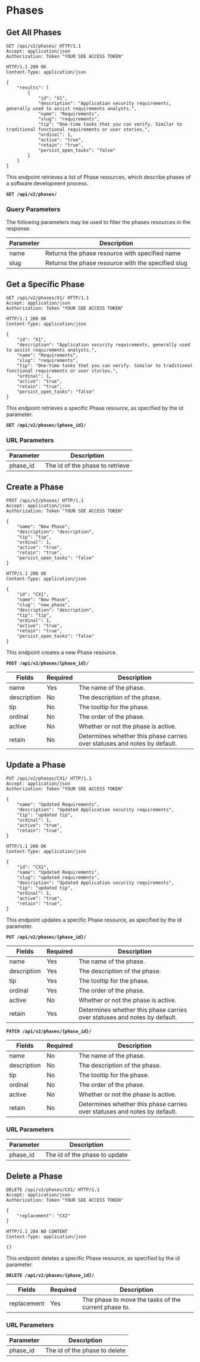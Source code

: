 # Phases

## Get All Phases

```http
GET /api/v2/phases/ HTTP/1.1
Accept: application/json
Authorization: Token "YOUR SDE ACCESS TOKEN"
```

```http
HTTP/1.1 200 OK
Content-Type: application/json

{
    "results": [
        {
            "id": "X1",
            "description": "Application security requirements, generally used to assist requirements analysts.",
            "name": "Requirements",
            "slug": "requirements",
            "tip": "One-time tasks that you can verify. Similar to traditional functional requirements or user stories.",
            "ordinal": 1,
            "active": "true",
            "retain": "true",
            "persist_open_tasks": "false"
        }
    ]
}
```

This endpoint retrieves a list of Phase resources, which describe phases of a software development process.

**`GET /api/v2/phases/`**

### Query Parameters

The following parameters may be used to filter the phases resources in the response.

Parameter | Description
----------|-------------
name      | Returns the phase resource with specified name
slug      | Returns the phase resource with the specified slug










## Get a Specific Phase

```http
GET /api/v2/phases/X1/ HTTP/1.1
Accept: application/json
Authorization: Token "YOUR SDE ACCESS TOKEN"
```

```http
HTTP/1.1 200 OK
Content-Type: application/json

{
    "id": "X1",
    "description": "Application security requirements, generally used to assist requirements analysts.",
    "name": "Requirements",
    "slug": "requirements",
    "tip": "One-time tasks that you can verify. Similar to traditional functional requirements or user stories.",
    "ordinal": 1,
    "active": "true",
    "retain": "true",
    "persist_open_tasks": "false"
}
```

This endpoint retrieves a specific Phase resource, as specified by the id parameter.

**`GET /api/v2/phases/{phase_id}/`**

### URL Parameters

Parameter  | Description
---------- | ---------------
phase_id   | The id of the phase to retrieve


## Create a Phase

```http
POST /api/v2/phases/ HTTP/1.1
Accept: application/json
Authorization: Token "YOUR SDE ACCESS TOKEN"

{
    "name": "New Phase",
    "description": "description",
    "tip": "tip",
    "ordinal": 1,
    "active": "true",
    "retain": "true",
    "persist_open_tasks": "false"
}
```

```http
HTTP/1.1 200 OK
Content-Type: application/json

{
    "id": "CX1",
    "name": "New Phase",
    "slug": "new_phase",
    "description": "description",
    "tip": "tip",
    "ordinal": 1,
    "active": "true",
    "retain": "true",
    "persist_open_tasks": "false"
}
```

This endpoint creates a new Phase resource.

**`POST /api/v2/phases/{phase_id}/`**

Fields             | Required | Description
-------------------|----------|-------------
name               | Yes      | The name of the phase.
description        | No       | The description of the phase.
tip                | No       | The tooltip for the phase.
ordinal            | No       | The order of the phase.
active             | No       | Whether or not the phase is active.
retain             | No       | Determines whether this phase carries over statuses and notes by default.



## Update a Phase

```http
PUT /api/v2/phases/CX1/ HTTP/1.1
Accept: application/json
Authorization: Token "YOUR SDE ACCESS TOKEN"

{
    "name": "Updated Requirements",
    "description": "Updated Application security requirements",
    "tip": "updated tip",
    "ordinal": 1,
    "active": "true",
    "retain": "true",
}
```

```http
HTTP/1.1 200 OK
Content-Type: application/json

{
    "id": "CX1",
    "name": "Updated Requirements",
    "slug": "updated_requirements",
    "description": "Updated Application security requirements",
    "tip": "updated tip",
    "ordinal": 1,
    "active": "true",
    "retain": "true",
}
```

This endpoint updates a specific Phase resource, as specified by the id parameter.

**`PUT /api/v2/phases/{phase_id}/`**

Fields             | Required | Description
-------------------|----------|-------------
name               | Yes      | The name of the phase.
description        | Yes      | The description of the phase.
tip                | Yes      | The tooltip for the phase.
ordinal            | Yes      | The order of the phase.
active             | No      | Whether or not the phase is active.
retain             | Yes      | Determines whether this phase carries over statuses and notes by default.

**`PATCH /api/v2/phases/{phase_id}/`**

Fields             | Required | Description
-------------------|----------|-------------
name               | No      | The name of the phase.
description        | No      | The description of the phase.
tip                | No      | The tooltip for the phase.
ordinal            | No      | The order of the phase.
active             | No      | Whether or not the phase is active.
retain             | No      | Determines whether this phase carries over statuses and notes by default.

### URL Parameters

Parameter  | Description
---------- | ---------------
phase_id   | The id of the phase to update





## Delete a Phase

```http
DELETE /api/v2/phases/CX1/ HTTP/1.1
Accept: application/json
Authorization: Token "YOUR SDE ACCESS TOKEN"

{
    "replacement": "CX2"
}
```

```http
HTTP/1.1 204 NO CONTENT
Content-Type: application/json

{}
```

This endpoint deletes a specific Phase resource, as specified by the id parameter.

**`DELETE /api/v2/phases/{phase_id}/`**

Fields        | Required | Description
--------------|----------|-------------
replacement   | Yes      | The phase to move the tasks of the current phase to.

### URL Parameters

Parameter  | Description
---------- | ---------------
phase_id   | The id of the phase to delete

